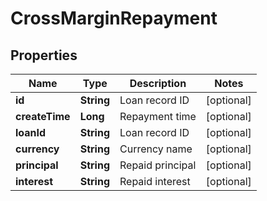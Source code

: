 
# CrossMarginRepayment

## Properties

Name | Type | Description | Notes
------------ | ------------- | ------------- | -------------
**id** | **String** | Loan record ID |  [optional]
**createTime** | **Long** | Repayment time |  [optional]
**loanId** | **String** | Loan record ID |  [optional]
**currency** | **String** | Currency name |  [optional]
**principal** | **String** | Repaid principal |  [optional]
**interest** | **String** | Repaid interest |  [optional]


